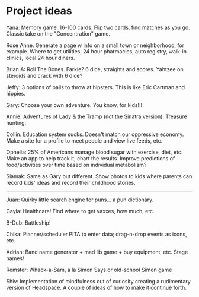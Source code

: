 # Project ideas

Yana: Memory game. 16-100 cards. Flip two cards, find matches as you go. Classic take on the "Concentration" game.

Rose Anne: Generate a page w info on a small town or neighborhood, for example. Where to get utilities, 24 hour pharmacies, auto registry, walk-in clinics, local 24 hour diners.

Brian A: Roll The Bones. Farkle? 6 dice, straights and scores. Yahtzee on steroids and crack with 6 dice?

Jeffy: 3 options of balls to throw at hipsters. This is like Eric Cartman and hippies.

Gary: Choose your own adventure. You know, for kids!!!

Annie: Adventures of Lady & the Tramp (not the Sinatra version). Treasure hunting.

Collin: Education system sucks. Doesn't match our oppressive economy. Make a site for a profile to meet people and view live feeds, etc.

Ophelia: 25% of Americans manage blood sugar with exercise, diet, etc. Make an app to help track it, chart the results. Improve predictions of food/activities over time based on individual metabolism?

Siamak: Same as Gary but different. Show photos to kids where parents can record kids' ideas and record their childhood stories.

---

Juan: Quirky little search engine for puns... a pun dictionary.

Cayla: Healthcare! Find where to get vaxxes, how much, etc.

B-Dub: Battleship!

Chika: Planner/scheduler PITA to enter data; drag-n-drop events as icons, etc.

Adrian: Band name generator + mad lib game + buy equipment, etc. Stage names!

Remster: Whack-a-Sam, a la Simon Says or old-school Simon game

Shiv: Implementation of mindfulness out of curiosity creating a rudimentary version of Headspace. A couple of ideas of how to make it continue forth.
